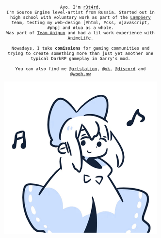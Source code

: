 <p align="center">
  <samp>Ayo. I'm <a href="https://github.com/r3t4rd">r3t4rd</a>.
  <br>
  I'm Source Engine level-artist from Russia. Started out in high school with voluntary work as part of the <a href="https://vk.com/lampserv">LampServ</a> team, testing my web-design [#html, #css, #javascript, #php] and #lua as a whole.<br>
  Was part of <a href="https://vk.com/clubanigun">Team Anigun</a> and had a lil work experience with <a href="https://vk.com/an1melife">AnimeLife</a>. <br><br>
  Nowadays, I take <strong>comissions</strong> for gaming communities and trying to create something more than just yet another one typical DarkRP gameplay in Garry's mod.<br><br>
  You can also find me <a href="https://r3t4rd.artstation.com/">@artstation</a>, <a href="https://vk.com/r3t4rded">@vk</a>, <a href="https://discord.gg/wooh">@discord</a> and <a href="https://wooh.pw">@wooh.pw</a>
  </samp>
  <br>
  <br>
  <img src="https://github.com/r3t4rd/r3t4rd/blob/master/UserPicture.png" width="555"/>
</p>
